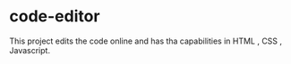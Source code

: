 # code-editor

This project edits the code online and has tha capabilities in HTML , CSS , Javascript.
